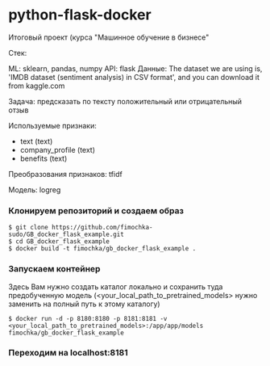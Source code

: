 # python-flask-docker
Итоговый проект (курса "Машинное обучение в бизнесе"

Стек:

ML: sklearn, pandas, numpy
API: flask
Данные: The dataset we are using is, 'IMDB dataset (sentiment analysis) in CSV format', and you can download it from kaggle.com

Задача: предсказать по тексту положительный или отрицательный отзыв

Используемые признаки:

- text (text)
- company_profile (text)
- benefits (text)

Преобразования признаков: tfidf

Модель: logreg

### Клонируем репозиторий и создаем образ
```
$ git clone https://github.com/fimochka-sudo/GB_docker_flask_example.git
$ cd GB_docker_flask_example
$ docker build -t fimochka/gb_docker_flask_example .
```

### Запускаем контейнер

Здесь Вам нужно создать каталог локально и сохранить туда предобученную модель (<your_local_path_to_pretrained_models> нужно заменить на полный путь к этому каталогу)
```
$ docker run -d -p 8180:8180 -p 8181:8181 -v <your_local_path_to_pretrained_models>:/app/app/models fimochka/gb_docker_flask_example
```

### Переходим на localhost:8181
